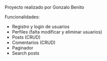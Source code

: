 Proyecto realizado por Gonzalo Benito

Funcionalidades:

- Registro y login de usuarios
- Perfiles (falta modificar y eliminar usuarios)
- Posts (CRUD)
- Comentarios (CRUD)
- Paginador
- Search posts

